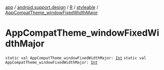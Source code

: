 [app](../../../index.md) / [android.support.design](../../index.md) / [R](../index.md) / [styleable](index.md) / [AppCompatTheme_windowFixedWidthMajor](./-app-compat-theme_window-fixed-width-major.md)

# AppCompatTheme_windowFixedWidthMajor

`static val AppCompatTheme_windowFixedWidthMajor: `[`Int`](https://kotlinlang.org/api/latest/jvm/stdlib/kotlin/-int/index.html)
`static val AppCompatTheme_windowFixedWidthMajor: `[`Int`](https://kotlinlang.org/api/latest/jvm/stdlib/kotlin/-int/index.html)